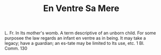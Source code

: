 ---
title: En Ventre Sa Mere
letter: E
permalink: "/definitions/bld-en-ventre-sa-mere.html"
body: L. Fr. In Its mother's womb. A term descriptive of an unborn child. For some
  purposee the law regards an infant en ventre as in being. It may take a legacy;
  have a guardian; an es-tate may be limited to Its use, etc. 1 Bl. Comm. 130
published_at: '2018-07-07'
source: Black's Law Dictionary 2nd Ed (1910)
layout: post
---